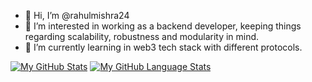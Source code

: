 - 👋 Hi, I’m @rahulmishra24
- 👀 I’m interested in working as a backend developer, keeping things regarding scalability, robustness and modularity in mind.
- 🌱 I’m currently learning in web3 tech stack with different protocols.

<!---
rahulmishra24/rahulmishra24 is a ✨ special ✨ repository because its `README.md` (this file) appears on your GitHub profile.
You can click the Preview link to take a look at your changes.
--->

[![My GitHub Stats](https://github-readme-stats.vercel.app/api/?username=rahulmishra24&count_private=true&theme=tokyonight&showicons=true)]()
[![My GitHub Language Stats](https://github-readme-stats.vercel.app/api/top-langs/?username=biswajitpatra&langs_count=5&theme=tokyonight)]()

